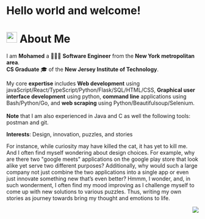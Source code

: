 # Hello world and welcome!

# <img src="https://user-images.githubusercontent.com/36449190/217968913-a69b74e5-dbc8-4d06-ab52-e497a796635c.png" width="28"> About Me


I am **Mohamed** a 🧑🏻‍💻 **Software Engineer** from the **New York metropolitan area**.<br>
**CS Graduate** 🎓 of the **New Jersey Institute of Technology**.

My core **expertise** includes **Web development** using javaScript/React/TypeScript/Python/Flask/SQL/HTML/CSS, **Graphical user interface development** using python, **command line** applications using Bash/Python/Go, and **web scraping** using Python/Beautifulsoup/Selenium. <br><br>
**Note** that I am also experienced in Java and C as well the following tools: postman and git.


**Interests**: Design, innovation, puzzles, and stories <br>

For instance, while curiosity may have killed the cat, it has yet to kill me. And I often find myself wondering about design choices. For example, why are there two "google meets" applications on the google play store that look alike yet serve two different purposes? Additionally, why would such a large company not just combine the two applications into a single app or even just innovate something new that’s even better? Hmmm, I wonder, and, in such wonderment, I often find my mood improving as I challenge myself to come up with new solutions to various puzzles. Thus, writing my own stories as journey towards bring my thought and emotions to life.



<img style="float: right;" src="https://user-images.githubusercontent.com/36449190/218105511-714c7a7e-44e1-412d-b11c-726c521a71ec.jpeg">
